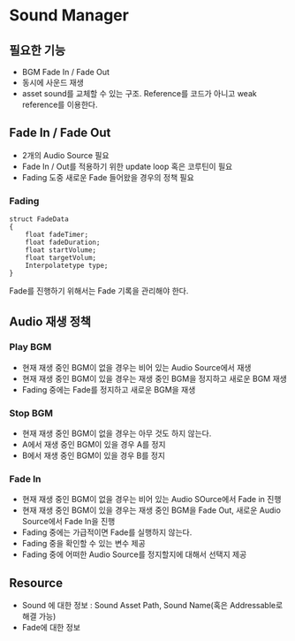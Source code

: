 # Sound Manager

## 필요한 기능

- BGM Fade In / Fade Out
- 동시에 사운드 재생
- asset sound를 교체할 수 있는 구조. Reference를 코드가 아니고 weak reference를 이용한다.

## Fade In / Fade Out

- 2개의 Audio Source 필요
- Fade In / Out를 적용하기 위한 update loop 혹은 코루틴이 필요
- Fading 도중 새로운 Fade 들어왔을 경우의 정책 필요

### Fading

``` Csharp
struct FadeData
{
    float fadeTimer;
    float fadeDuration;
    float startVolume;
    float targetVolum;
    Interpolatetype type;
}
```

Fade를 진행하기 위해서는 Fade 기록을 관리해야 한다.

## Audio 재생 정책

### Play BGM

- 현재 재생 중인 BGM이 없을 경우는 비어 있는 Audio Source에서 재생
- 현재 재생 중인 BGM이 있을 경우는 재생 중인 BGM을 정지하고 새로운 BGM 재생
- Fading 중에는 Fade를 정지하고 새로운 BGM을 재생

### Stop BGM

- 현재 재생 중인 BGM이 없을 경우는 아무 것도 하지 않는다.
- A에서 재생 중인 BGM이 있을 경우 A를 정지
- B에서 재생 중인 BGM이 있을 경우 B를 정지

### Fade In

- 현재 재생 중인 BGM이 없을 경우는 비어 있는 Audio SOurce에서 Fade in 진행
- 현재 재생 중인 BGM이 있을 경우는 재생 중인 BGM을 Fade Out, 새로운 Audio Source에서 Fade In을 진행
- Fading 중에는 가급적이면 Fade를 실행하지 않는다.
- Fading 중을 확인할 수 있는 변수 제공
- Fading 중에 어떠한 Audio Source를 정지할지에 대해서 선택지 제공

## Resource

- Sound 에 대한 정보 : Sound Asset Path, Sound Name(혹은 Addressable로 해결 가능)
- Fade에 대한 정보
